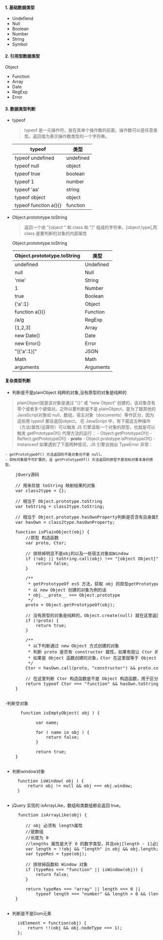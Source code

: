 #### 1. 基础数据类型
- Undefiend
- Null
- Boolean
- Number
- String
- Symbol

#### 2. 引用型数据类型
Object
  - Function
  - Array
  - Date
  - RegExp
  - Error

#### 3. 数据类型判断
- typeof

  > typeof 是一元操作符，放在其单个操作数的前面，操作数可以是任意类型。返回值为表示操作数类型的一个字符串。
  
  |typeof | 类型 |
  |- |- |
  | typeof undefined | undefined |
  | typeof null | object |
  | typeof true | boolean |
  | typeof 1 | number |
  | typeof 'aa'| string |
  | typeof object | object |
  | typeof function a(){} | function|

- Object.protototype.toString 
  
  > 返回一个由 "[object " 和 class 和 "]" 组成的字符串，[object,type],而 class 是要判断的对象的内部属性
  
  Object.protototype.toString
  
  |Object.protototype.toString |类型 |
  |- |- |
  |undefined|Undefined|
  |null|Null|
  |'mie'|String|
  |1|Number|
  |true|Boolean|
  |{'a':1}|Object|
  |function a(){}|Function|
  |/a/g|RegExp|
  |[1,2,3]|Array|
  |new Date()|Date|
  |new Error()|Error|
  |"[{'a':1}]"|JSON|
  |Math|Math|
  |arguments|Arguments|
#### 复杂类型判断

- 判断是不是plainObject 纯粹的对象,没有原型的对象是纯粹的
 
 > plainObject就是该对象是通过 "{}" 或 "new Object" 创建的，该对象含有零个或者多个键值对。之所以要判断是不是 plainObject，是为了跟其他的           JavaScript对象如 null，数组，宿主对象（documents）等作区分，因为这些用 typeof 都会返回object。
 > 在 JavaScript 中，有下面这五种操作（方法/属性/运算符）可以触发 JS 引擎读取一个对象的原型，也就是可以触发 getPrototypeOf() 代理方法的运行：
    - Object.getPrototypeOf()
    - Reflect.getPrototypeOf()
    - __proto__
    - Object.prototype.isPrototypeOf()
    - instanceof
    如果遇到了下面两种情况，JS 引擎会抛出 TypeError 异常：

    - getPrototypeOf() 方法返回的不是对象也不是 null。
    - 目标对象是不可扩展的，且 getPrototypeOf() 方法返回的原型不是目标对象本身的原型。
 
  <pre>
    jQuery源码
   
    // 用来存放 toString 映射结果的对象
    var class2type = {};

    // 相当于 Object.prototype.toString
    var toString = class2type.toString;

    // 相当于 Object.prototype.hasOwnProperty判断是否含有自身属性
    var hasOwn = class2type.hasOwnProperty;

    function isPlainObject(obj) {
        //原型 构造函数
        var proto, Ctor;

        // 排除掉明显不是obj的以及一些宿主对象如Window
        if (!obj || toString.call(obj) !== "[object Object]") {
            return false;
        }

        /**
         * getPrototypeOf es5 方法，获取 obj 的原型getPrototypeOf 方法必须返回一个对象值或者返回 null，不能返回其它类型的原始值
         * 以 new Object 创建的对象为例的话
         * obj.__proto__ === Object.prototype
         */
        proto = Object.getPrototypeOf(obj);

        // 没有原型的对象是纯粹的，Object.create(null) 就在这里返回 true
        if (!proto) {
            return true;
        }

        /**
         * 以下判断通过 new Object 方式创建的对象
         * 判断 proto 是否有 constructor 属性，如果有就让 Ctor 的值为 proto.constructor
         * 如果是 Object 函数创建的对象，Ctor 在这里就等于 Object 构造函数
         */
        Ctor = hasOwn.call(proto, "constructor") && proto.constructor;

        // 在这里判断 Ctor 构造函数是不是 Object 构造函数，用于区分自定义构造函数和 Object 构造函数
        return typeof Ctor === "function" && hasOwn.toString.call(Ctor) === hasOwn.toString.call(Object);
    }
   </pre>

-判断空对象
  <pre>
      function isEmptyObject( obj ) {

            var name;

            for ( name in obj ) {
                return false;
            }

            return true;
    }
  </pre>
- 判断window对象
    <pre>
    function isWindow( obj ) {
        return obj != null && obj === obj.window;
    }
    </pre>
 - jQuery 实现的 isArrayLike，数组和类数组都会返回 true。
 <pre>
     function isArrayLike(obj) {

        // obj 必须有 length属性
        //是数组
        //长度为 0
        //lengths 属性是大于 0 的数字类型，并且obj[length - 1]必须存在
        var length = !!obj && "length" in obj && obj.length;
        var typeRes = type(obj);

        // 排除掉函数和 Window 对象
        if (typeRes === "function" || isWindow(obj)) {
            return false;
        }

        return typeRes === "array" || length === 0 ||
            typeof length === "number" && length > 0 && (length - 1) in obj;
    }
 </pre>
 
- 判断是不是Dom元素
    <pre>
    isElement = function(obj) {
        return !!(obj && obj.nodeType === 1);
    };
    </pre>
